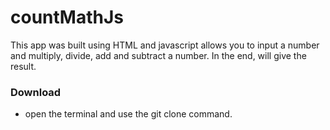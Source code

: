# countMathJs
This app was built using HTML and javascript allows you to input a number and multiply, divide, add and subtract a number. In the end, will give the result.

### Download 

* open the terminal and use the git clone command.
